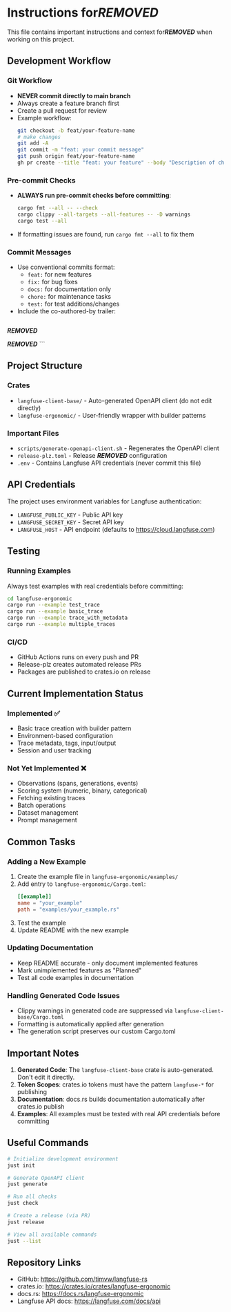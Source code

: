 # Instructions for***REMOVED***

This file contains important instructions and context for***REMOVED*** when working on this project.

## Development Workflow

### Git Workflow
- **NEVER commit directly to main branch**
- Always create a feature branch first
- Create a pull request for review
- Example workflow:
  ```bash
  git checkout -b feat/your-feature-name
  # make changes
  git add -A
  git commit -m "feat: your commit message"
  git push origin feat/your-feature-name
  gh pr create --title "feat: your feature" --body "Description of changes"
  ```

### Pre-commit Checks
- **ALWAYS run pre-commit checks before committing**:
  ```bash
  cargo fmt --all -- --check
  cargo clippy --all-targets --all-features -- -D warnings
  cargo test --all
  ```
- If formatting issues are found, run `cargo fmt --all` to fix them

### Commit Messages
- Use conventional commits format:
  - `feat:` for new features
  - `fix:` for bug fixes
  - `docs:` for documentation only
  - `chore:` for maintenance tasks
  - `test:` for test additions/changes
- Include the co-authored-by trailer:
  ```
 ***REMOVED***
  
 ***REMOVED***  ```

## Project Structure

### Crates
- `langfuse-client-base/` - Auto-generated OpenAPI client (do not edit directly)
- `langfuse-ergonomic/` - User-friendly wrapper with builder patterns

### Important Files
- `scripts/generate-openapi-client.sh` - Regenerates the OpenAPI client
- `release-plz.toml` - Release ***REMOVED*** configuration
- `.env` - Contains Langfuse API credentials (never commit this file)

## API Credentials

The project uses environment variables for Langfuse authentication:
- `LANGFUSE_PUBLIC_KEY` - Public API key
- `LANGFUSE_SECRET_KEY` - Secret API key  
- `LANGFUSE_HOST` - API endpoint (defaults to https://cloud.langfuse.com)

## Testing

### Running Examples
Always test examples with real credentials before committing:
```bash
cd langfuse-ergonomic
cargo run --example test_trace
cargo run --example basic_trace
cargo run --example trace_with_metadata
cargo run --example multiple_traces
```

### CI/CD
- GitHub Actions runs on every push and PR
- Release-plz creates automated release PRs
- Packages are published to crates.io on release

## Current Implementation Status

### Implemented ✅
- Basic trace creation with builder pattern
- Environment-based configuration
- Trace metadata, tags, input/output
- Session and user tracking

### Not Yet Implemented ❌
- Observations (spans, generations, events)
- Scoring system (numeric, binary, categorical)
- Fetching existing traces
- Batch operations
- Dataset management
- Prompt management

## Common Tasks

### Adding a New Example
1. Create the example file in `langfuse-ergonomic/examples/`
2. Add entry to `langfuse-ergonomic/Cargo.toml`:
   ```toml
   [[example]]
   name = "your_example"
   path = "examples/your_example.rs"
   ```
3. Test the example
4. Update README with the new example

### Updating Documentation
- Keep README accurate - only document implemented features
- Mark unimplemented features as "Planned"
- Test all code examples in documentation

### Handling Generated Code Issues
- Clippy warnings in generated code are suppressed via `langfuse-client-base/Cargo.toml`
- Formatting is automatically applied after generation
- The generation script preserves our custom Cargo.toml

## Important Notes

1. **Generated Code**: The `langfuse-client-base` crate is auto-generated. Don't edit it directly.
2. **Token Scopes**: crates.io tokens must have the pattern `langfuse-*` for publishing
3. **Documentation**: docs.rs builds documentation automatically after crates.io publish
4. **Examples**: All examples must be tested with real API credentials before committing

## Useful Commands

```bash
# Initialize development environment
just init

# Generate OpenAPI client
just generate

# Run all checks
just check

# Create a release (via PR)
just release

# View all available commands
just --list
```

## Repository Links
- GitHub: https://github.com/timvw/langfuse-rs
- crates.io: https://crates.io/crates/langfuse-ergonomic
- docs.rs: https://docs.rs/langfuse-ergonomic
- Langfuse API docs: https://langfuse.com/docs/api